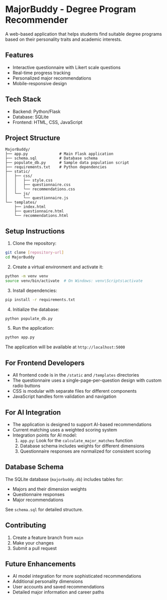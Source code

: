 # MajorBuddy - Degree Program Recommender

A web-based application that helps students find suitable degree programs based on their personality traits and academic interests.

## Features

- Interactive questionnaire with Likert scale questions
- Real-time progress tracking
- Personalized major recommendations
- Mobile-responsive design

## Tech Stack

- Backend: Python/Flask
- Database: SQLite
- Frontend: HTML, CSS, JavaScript

## Project Structure

```
MajorBuddy/
├── app.py              # Main Flask application
├── schema.sql          # Database schema
├── populate_db.py      # Sample data population script
├── requirements.txt    # Python dependencies
├── static/
│   ├── css/
│   │   ├── style.css
│   │   ├── questionnaire.css
│   │   └── recommendations.css
│   └── js/
│       └── questionnaire.js
└── templates/
    ├── index.html
    ├── questionnaire.html
    └── recommendations.html
```

## Setup Instructions

1. Clone the repository:
```bash
git clone [repository-url]
cd MajorBuddy
```

2. Create a virtual environment and activate it:
```bash
python -m venv venv
source venv/bin/activate  # On Windows: venv\Scripts\activate
```

3. Install dependencies:
```bash
pip install -r requirements.txt
```

4. Initialize the database:
```bash
python populate_db.py
```

5. Run the application:
```bash
python app.py
```

The application will be available at `http://localhost:5000`

## For Frontend Developers

- All frontend code is in the `/static` and `/templates` directories
- The questionnaire uses a single-page-per-question design with custom radio buttons
- CSS is modular with separate files for different components
- JavaScript handles form validation and navigation

## For AI Integration

- The application is designed to support AI-based recommendations
- Current matching uses a weighted scoring system
- Integration points for AI model:
  1. `app.py`: Look for the `calculate_major_matches` function
  2. Database schema includes weights for different dimensions
  3. Questionnaire responses are normalized for consistent scoring

## Database Schema

The SQLite database (`majorbuddy.db`) includes tables for:
- Majors and their dimension weights
- Questionnaire responses
- Major recommendations

See `schema.sql` for detailed structure.

## Contributing

1. Create a feature branch from `main`
2. Make your changes
3. Submit a pull request

## Future Enhancements

- AI model integration for more sophisticated recommendations
- Additional personality dimensions
- User accounts and saved recommendations
- Detailed major information and career paths
